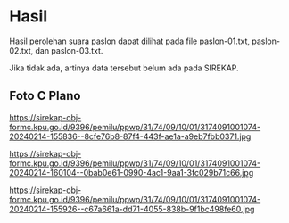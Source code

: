 # Hasil

Hasil perolehan suara paslon dapat dilihat pada file paslon-01.txt, paslon-02.txt, dan paslon-03.txt.

Jika tidak ada, artinya data tersebut belum ada pada SIREKAP.

## Foto C Plano

https://sirekap-obj-formc.kpu.go.id/9396/pemilu/ppwp/31/74/09/10/01/3174091001074-20240214-155836--8cfe76b8-87f4-443f-ae1a-a9eb7fbb0371.jpg

https://sirekap-obj-formc.kpu.go.id/9396/pemilu/ppwp/31/74/09/10/01/3174091001074-20240214-160104--0bab0e61-0990-4ac1-9aa1-3fc029b71c66.jpg

https://sirekap-obj-formc.kpu.go.id/9396/pemilu/ppwp/31/74/09/10/01/3174091001074-20240214-155926--c67a661a-dd71-4055-838b-9f1bc498fe60.jpg
